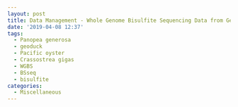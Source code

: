 ```yaml
---
layout: post
title: Data Management - Whole Genome Bisulfite Sequencing Data from Genewiz Received
date: '2019-04-08 12:37'
tags: 
  - Panopea generosa
  - geoduck
  - Pacific oyster
  - Crassostrea gigas
  - WGBS
  - BSseq
  - bisulfite
categories: 
  - Miscellaneous
---
```

